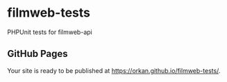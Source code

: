 # filmweb-tests
PHPUnit tests for filmweb-api

## GitHub Pages 
Your site is ready to be published at https://orkan.github.io/filmweb-tests/. 

